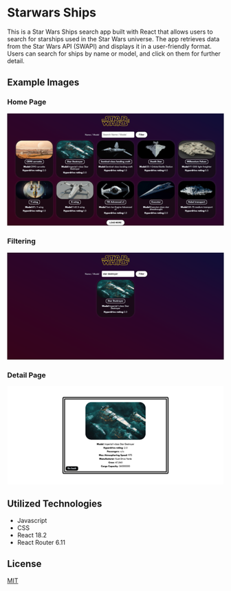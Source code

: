 # Starwars Ships

This is a Star Wars Ships search app built with React that allows users to search for starships used in the Star Wars universe. The app retrieves data from the Star Wars API (SWAPI) and displays it in a user-friendly format. Users can search for ships by name or model, and click on them for further detail.

## Example Images

### Home Page

![HomePage](./example-images/main-page.png)

### Filtering

![FilteredPage](./example-images/filtered-main-page.png)

### Detail Page

![DetailPage](./example-images/detail-page.png)

## Utilized Technologies

- Javascript
- CSS
- React 18.2
- React Router 6.11

## License

[MIT](https://choosealicense.com/licenses/mit/)
